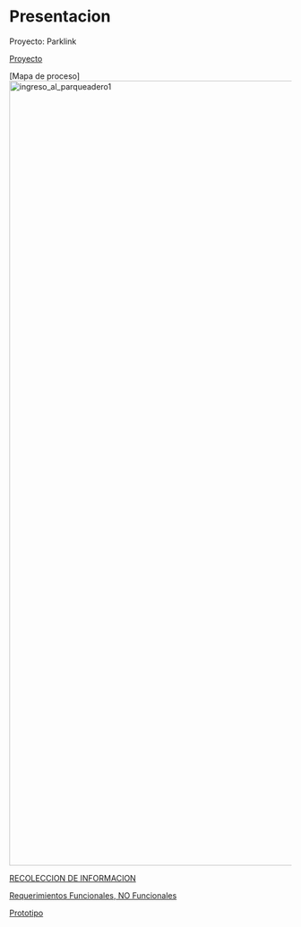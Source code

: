 # Presentacion

Proyecto: Parklink

[Proyecto](https://www.canva.com/design/DAG0aTun3DU/etSoMKqeo6nFybA4oG5Q7g/edit?utm_content=DAG0aTun3DU&utm_campaign=designshare&utm_medium=link2&utm_source=sharebutton)

[Mapa de proceso]<img width="2782" height="1402" alt="ingreso_al_parqueadero1" src="https://github.com/user-attachments/assets/dbbc966d-30ca-48b4-8a38-4e733b1cc314" />

[RECOLECCION DE INFORMACION](https://github.com/user-attachments/files/22628264/RECOLECCION.DE.INFORMACION.docx.pdf)

[Requerimientos Funcionales, NO Funcionales](https://github.com/user-attachments/files/22628138/Requerimientos.Funcionales.NO.Funcionales.1.1.docx.1.pdf)

[Prototipo](https://www.figma.com/design/x0Xc03XYLFlD7sDYOmyssq/Sin-t%C3%ADtulo?node-id=0-1&m=dev&t=d40u6ig14e464ckL-1)
